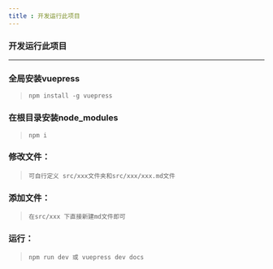 ```yaml
---
title : 开发运行此项目
---
```


### 开发运行此项目
---

### 全局安装vuepress
>```
>npm install -g vuepress
>```

### 在根目录安装node_modules
>```
>npm i
>```

### 修改文件：
>```
>可自行定义 src/xxx文件夹和src/xxx/xxx.md文件
>```

### 添加文件：
>```
>在src/xxx 下直接新建md文件即可
>```

### 运行：
>```
>npm run dev 或 vuepress dev docs
>```